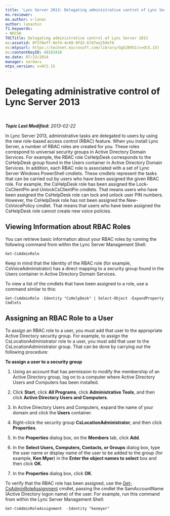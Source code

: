 ```yaml
---
title: 'Lync Server 2013: Delegating administrative control of Lync Server'
ms.reviewer: 
ms.author: v-lanac
author: lanachin
f1.keywords:
- NOCSH
TOCTitle: Delegating administrative control of Lync Server 2013
ms:assetid: 0f378eff-8ef4-4c60-9fd2-67d7ee259ef8
ms:mtpsurl: https://technet.microsoft.com/library/Gg520951(v=OCS.15)
ms:contentKeyID: 48183418
ms.date: 07/23/2014
manager: serdars
mtps_version: v=OCS.15
---
```


<div data-xmlns="http://www.w3.org/1999/xhtml">

<div class="topic" data-xmlns="http://www.w3.org/1999/xhtml" data-msxsl="urn:schemas-microsoft-com:xslt" data-cs="http://msdn.microsoft.com/">

<div data-asp="http://msdn2.microsoft.com/asp">

# Delegating administrative control of Lync Server 2013

</div>

<div id="mainSection">

<div id="mainBody">

<span> </span>

_**Topic Last Modified:** 2013-02-22_

In Lync Server 2013, administrative tasks are delegated to users by using the new role-based access control (RBAC) feature. When you install Lync Server, a number of RBAC roles are created for you. These roles correspond to universal security groups in Active Directory Domain Services. For example, the RBAC role CsHelpDesk corresponds to the CsHelpDesk group found in the Users container in Active Directory Domain Services. In addition, each RBAC role is associated with a set of Lync Server Windows PowerShell cmdlets. These cmdlets represent the tasks that can be carried out by users who have been assigned the given RBAC role. For example, the CsHelpDesk role has been assigned the Lock-CsClientPin and UnlockCsClientPin cmdlets. That means users who have been assigned the CsHelpDesk role can lock and unlock user PIN numbers. However, the CsHelpDesk role has not been assigned the New-CsVoicePolicy cmdlet. That means that users who have been assigned the CsHelpDesk role cannot create new voice policies.

<div>

## Viewing Information about RBAC Roles

You can retrieve basic information about your RBAC roles by running the following command from within the Lync Server Management Shell:

    Get-CsAdminRole

Keep in mind that the Identity of the RBAC role (for example, CsVoiceAdministrator) has a direct mapping to a security group found in the Users container in Active Directory Domain Services.

To view a list of the cmdlets that have been assigned to a role, use a command similar to this:

    Get-CsAdminRole -Identity "CsHelpDesk" | Select-Object -ExpandProperty Cmdlets

</div>

<div>

## Assigning an RBAC Role to a User

To assign an RBAC role to a user, you must add that user to the appropriate Active Directory security group. For example, to assign the CsLocationAdministrator role to a user, you must add that user to the CsLocationAdministrator group. That can be done by carrying out the following procedure:

**To assign a user to a security group**

1.  Using an account that has permission to modify the membership of an Active Directory group, log on to a computer where Active Directory Users and Computers has been installed.

2.  Click **Start**, click **All Programs**, click **Administrative Tools**, and then click **Active Directory Users and Computers**.

3.  In Active Directory Users and Computers, expand the name of your domain and click the **Users** container.

4.  Right-click the security group **CsLocationAdministrator**, and then click **Properties**.

5.  In the **Properties** dialog box, on the **Members** tab, click **Add**.

6.  In the **Select Users, Computers, Contacts, or Groups** dialog box, type the user name or display name of the user to be added to the group (for example, **Ken Myer**) in the **Enter the object names to select** box and then click **OK**.

7.  In the **Properties** dialog box, click **OK**.

To verify that the RBAC role has been assigned, use the [Get-CsAdminRoleAssignment](https://docs.microsoft.com/powershell/module/skype/Get-CsAdminRoleAssignment) cmdlet, passing the cmdlet the SamAccountName (Active Directory logon name) of the user. For example, run this command from within the Lync Server Management Shell:

    Get-CsAdminRoleAssignment  -Identity "kenmyer"

</div>

</div>

<span> </span>

</div>

</div>

</div>

